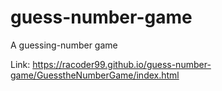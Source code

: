 # guess-number-game
A guessing-number game

Link: https://racoder99.github.io/guess-number-game/GuesstheNumberGame/index.html
